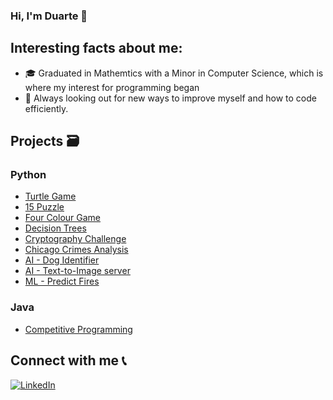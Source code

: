 <!--
**duartepinto555/duartepinto555** is a ✨ _special_ ✨ repository because its `README.md` (this file) appears on your GitHub profile.

Here are some ideas to get you started:

- 🔭 I’m currently working on ...
- 🌱 I’m currently learning ...
- 👯 I’m looking to collaborate on ...
- 🤔 I’m looking for help with ...
- 💬 Ask me about ...
- 📫 How to reach me: ...
- 😄 Pronouns: ...
- ⚡ Fun fact: ...
-->

### Hi, I'm Duarte 👋



## Interesting facts about me:
- 🎓 Graduated in Mathemtics with a Minor in Computer Science, which is where my interest for programming began
- 🔭 Always looking out for new ways to improve myself and how to code efficiently.


## Projects 🗃


### Python
-   [Turtle Game](https://github.com/duartepinto555/turtle_game)
-   [15 Puzzle](https://github.com/duartepinto555/15puzzle)
-   [Four Colour Game](https://github.com/duartepinto555/Four_ColorGame)
-   [Decision Trees](https://github.com/duartepinto555/decision_trees)
-   [Cryptography Challenge](https://github.com/duartepinto555/challenge)
-   [Chicago Crimes Analysis](https://github.com/duartepinto555/DM2_chicago_crimes)
-   [AI - Dog Identifier](https://github.com/duartepinto555/dogs_identifier)
-   [AI - Text-to-Image server](https://github.com/duartepinto555/text2image_server)
-   [ML - Predict Fires](https://github.com/duartepinto555/forest_fires)

### Java
-   [Competitive Programming](https://github.com/duartepinto555/challenges)


## Connect with me 📞


[![LinkedIn](https://img.shields.io/badge/LinkedIn-0077B5?style=for-the-badge&logo=linkedin&logoColor=white)](https://www.linkedin.com/in/duarte-pinto-8059521a2/)
